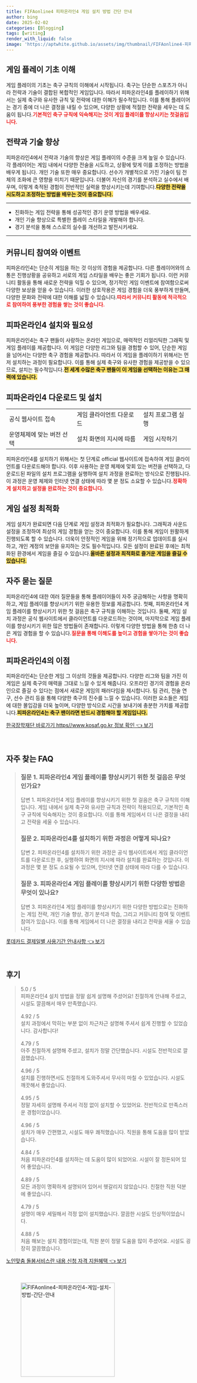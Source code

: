 ```yaml
---
title: FIFAonline4 피파온라인4 게임 설치 방법 간단 안내
author: bing
date: 2025-02-02
categories: [Blogging]
tags: [writing]
render_with_liquid: false
image: 'https://aptwhite.github.io/assets/img/thumbnail/FIFAonline4-피파온라인4-게임-설치-방법-간단-안내.webp'
---
```



<h2 id='게임 플레이 기초 이해'>게임 플레이 기초 이해</h2>

<p>게임 플레이의 기초는 축구 규칙의 이해에서 시작됩니다. 축구는 단순한 스포츠가 아니라 전략과 기술이 결합된 복합적인 게임입니다. 따라서 피파온라인4를 플레이하기 위해서는 실제 축구와 유사한 규칙 및 전략에 대한 이해가 필수적입니다. 이를 통해 플레이어는 경기 중에 더 나은 결정을 내릴 수 있으며, 다양한 상황에 적절한 전략을 세우는 데 도움이 됩니다.<b><span style="color: #ee2323;">기본적인 축구 규칙에 익숙해지는 것이 게임 플레이를 향상시키는 첫걸음입니다.</span></b></p>

<h2 id='전략과 기술 향상'>전략과 기술 향상</h2>

<p>피파온라인4에서 전략과 기술의 향상은 게임 플레이의 수준을 크게 높일 수 있습니다. 각 플레이어는 게임 내에서 다양한 전술을 시도하고, 상황에 맞게 이를 조정하는 방법을 배우게 됩니다. 개인 기술 또한 매우 중요합니다. 선수가 개별적으로 가진 기술이 팀 전체의 조화에 큰 영향을 미치기 때문입니다. 더불어 자신의 경기를 분석하고 실수에서 배우며, 이렇게 축적된 경험이 전반적인 실력을 향상시키는데 기여합니다.<b><span style="background-color: #ffe066;">다양한 전략을 시도하고 조정하는 방법을 배우는 것이 중요합니다.</span></b></p>

<hr />

<ul>
    <li>진화하는 게임 전략을 통해 성공적인 경기 운영 방법을 배우세요.</li>
    <li>개인 기술 향상으로 특별한 플레이 스타일을 개발해야 합니다.</li>
    <li>경기 분석을 통해 스스로의 실수를 개선하고 발전시키세요.</li>
</ul>

<hr />

<h2 id='커뮤니티 참여와 이벤트'>커뮤니티 참여와 이벤트</h2>

<p>피파온라인4는 단순히 게임을 하는 것 이상의 경험을 제공합니다. 다른 플레이어와의 소통은 진행상황을 공유하고 서로의 게임 스타일을 배우는 좋은 기회가 됩니다. 이런 커뮤니티 활동을 통해 새로운 전략을 익힐 수 있으며, 정기적인 게임 이벤트에 참여함으로써 다양한 보상을 얻을 수 있습니다. 이러한 상호작용은 게임 경험을 더욱 풍부하게 만들며, 다양한 문화와 전략에 대한 이해를 넓힐 수 있습니다.<b><span style="color: #ee2323;">따라서 커뮤니티 활동에 적극적으로 참여하여 풍부한 경험을 쌓는 것이 좋습니다.</span></b></p>

<h2 id='피파온라인4 설치와 필요성'>피파온라인4 설치와 필요성</h2>

<p>피파온라인4는 축구 팬들이 사랑하는 온라인 게임으로, 매력적인 리얼리틱한 그래픽 및 게임 플레이를 제공합니다. 이 게임은 다양한 리그와 팀을 경험할 수 있어, 단순한 게임을 넘어서는 다양한 축구 경험을 제공합니다. 따라서 이 게임을 플레이하기 위해서는 먼저 설치하는 과정이 필요합니다. 이를 통해 실제 축구와 유사한 경험을 제공받을 수 있으므로, 설치는 필수적입니다.<b><span style="background-color: #ffe066;">전 세계 수많은 축구 팬들이 이 게임을 선택하는 이유는 그 매력에 있습니다.</span></b></p>

<h2 id='피파온라인4 다운로드 및 설치'>피파온라인4 다운로드 및 설치</h2>

<table>
    <tr>
        <td>공식 웹사이트 접속</td>
        <td>게임 클라이언트 다운로드</td>
        <td>설치 프로그램 실행</td>
    </tr>
    <tr>
        <td>운영체제에 맞는 버전 선택</td>
        <td>설치 화면의 지시에 따름</td>
        <td>게임 시작하기</td>
    </tr>
</table>

<p>피파온라인4를 설치하기 위해서는 첫 단계로 official 웹사이트에 접속하여 게임 클라이언트를 다운로드해야 합니다. 이후 사용하는 운영 체제에 맞회 있는 버전을 선택하고, 다운로드된 파일의 설치 프로그램을 실행하여 설치 과정을 완료하는 방식으로 진행됩니다. 이 과정은 운영 체제와 인터넷 연결 상태에 따라 몇 분 정도 소요할 수 있습니다.<b><span style="color: #ee2323;">정확하게 설치하고 설정을 완료하는 것이 중요합니다.</span></b></p>

<h2 id='게임 설정 최적화'>게임 설정 최적화</h2>

<p>게임 설치가 완료되면 다음 단계로 게임 설정과 최적화가 필요합니다. 그래픽과 사운드 설정을 조정하여 최상의 게임 경험을 얻는 것이 중요합니다. 이를 통해 게임이 원활하게 진행되도록 할 수 있습니다. 더욱이 안정적인 게임을 위해 정기적으로 업데이트를 실시하고, 개인 계정의 보안을 유지하는 것도 필수적입니다. 모든 설정이 완료된 후에는 최적화된 환경에서 게임을 즐길 수 있습니다.<b><span style="background-color: #ffe066;">올바른 설정과 최적화로 즐거운 게임을 즐길 수 있습니다.</span></b></p>

<h2 id='자주 묻는 질문'>자주 묻는 질문</h2>

<p>피파온라인4에 대한 여러 질문들을 통해 플레이어들이 자주 궁금해하는 사항을 명확히 하고, 게임 플레이를 향상시키기 위한 유용한 정보를 제공합니다. 첫째, 피파온라인4 게임 플레이를 향상시키기 위한 첫 걸음은 축구 규칙을 이해하는 것입니다. 둘째, 게임 설치 과정은 공식 웹사이트에서 클라이언트를 다운로드하는 것이며, 마지막으로 게임 플레이를 향상시키기 위한 많은 방법들이 존재합니다. 이렇게 다양한 방법을 통해 한층 더 나은 게임 경험을 할 수 있습니다.<b><span style="color: #ee2323;">질문을 통해 이해도를 높이고 경험을 쌓아가는 것이 좋습니다.</span></b></p>

<h2 id='피파온라인4의 이점'>피파온라인4의 이점</h2>

<p>피파온라인4는 단순한 게임 그 이상의 것들을 제공합니다. 다양한 리그와 팀을 가진 이 게임은 실제 축구의 매력을 그대로 느낄 수 있게 해줍니다. 오프라인 경기의 경험을 온라인으로 즐길 수 있다는 점에서 새로운 게임의 패러다임을 제시합니다. 팀 관리, 전술 연구, 선수 관리 등을 통해 다양한 축구의 진수를 느낄 수 있습니다. 이러한 요소들은 게임에 대한 몰입감을 더욱 높이며, 다양한 방식으로 시간을 보내기에 충분한 가치를 제공합니다.<b><span style="background-color: #ffe066;">피파온라인4는 축구 팬이라면 반드시 경험해야 할 게임입니다.</span></b></p>


<p><a class="click-button" title="한국장학재단 바로가기 https//www.kosaf.go.kr 정보 확인" href="https://aptwhite.github.io/posts/%ED%95%9C%EA%B5%AD%EC%9E%A5%ED%95%99%EC%9E%AC%EB%8B%A8-%EB%B0%94%EB%A1%9C%EA%B0%80%EA%B8%B0-httpswww.kosaf.go.kr-%EC%A0%95%EB%B3%B4-%ED%99%95%EC%9D%B8/" rel="dofollow">한국장학재단 바로가기 https//www.kosaf.go.kr 정보 확인 👈 보기</a></p><br>
<h2 id='자주_찾는_FAQ'>자주 찾는 FAQ</h2>
<div itemscope="" itemtype="https://schema.org/FAQPage"> 
<blockquote> 
<div itemscope="" itemprop="mainEntity" itemtype="https://schema.org/Question"> 
<h3 itemprop="name">질문 1. 피파온라인4 게임 플레이를 향상시키기 위한 첫 걸음은 무엇인가요?</h3> 
<div itemscope="" itemprop="acceptedAnswer" itemtype="https://schema.org/Answer"> 
<span itemprop="text"> 
<p>답변 1. 피파온라인4 게임 플레이를 향상시키기 위한 첫 걸음은 축구 규칙의 이해입니다. 게임 내에서 실제 축구와 유사한 규칙과 전략이 적용되므로, 기본적인 축구 규칙에 익숙해지는 것이 중요합니다. 이를 통해 게임에서 더 나은 결정을 내리고 전략을 세울 수 있습니다.</p> 
</span> 
</div> 
</div> 

<div itemscope="" itemprop="mainEntity" itemtype="https://schema.org/Question"> 
<h3 itemprop="name">질문 2. 피파온라인4를 설치하기 위한 과정은 어떻게 되나요?</h3> 
<div itemscope="" itemprop="acceptedAnswer" itemtype="https://schema.org/Answer"> 
<span itemprop="text"> 
<p>답변 2. 피파온라인4를 설치하기 위한 과정은 공식 웹사이트에서 게임 클라이언트를 다운로드한 후, 실행하여 화면의 지시에 따라 설치를 완료하는 것입니다. 이 과정은 몇 분 정도 소요될 수 있으며, 인터넷 연결 상태에 따라 다를 수 있습니다.</p> 
</span> 
</div> 
</div> 

<div itemscope="" itemprop="mainEntity" itemtype="https://schema.org/Question"> 
<h3 itemprop="name">질문 3. 피파온라인4 게임 플레이를 향상시키기 위한 다양한 방법은 무엇이 있나요?</h3> 
<div itemscope="" itemprop="acceptedAnswer" itemtype="https://schema.org/Answer"> 
<span itemprop="text"> 
<p>답변 3. 피파온라인4 게임 플레이를 향상시키기 위한 다양한 방법으로는 진화하는 게임 전략, 개인 기술 향상, 경기 분석과 학습, 그리고 커뮤니티 참여 및 이벤트 참여가 있습니다. 이를 통해 게임에서 더 나은 결정을 내리고 전략을 세울 수 있습니다.</p> 
</span> 
</div> 
</div> 
</blockquote> 
</div>
<p><a class="click-button" title="롯데카드 결제일별 사용기간 안내사항" href="https://aptwhite.github.io/posts/%EB%A1%AF%EB%8D%B0%EC%B9%B4%EB%93%9C-%EA%B2%B0%EC%A0%9C%EC%9D%BC%EB%B3%84-%EC%82%AC%EC%9A%A9%EA%B8%B0%EA%B0%84-%EC%95%88%EB%82%B4%EC%82%AC%ED%95%AD/" rel="dofollow">롯데카드 결제일별 사용기간 안내사항 👈 보기</a></p><br>
<h2 id='후기'>후기</h2>
<div itemscope itemtype="https://schema.org/Product">
  <blockquote>
  <div itemprop="review" itemscope itemtype="https://schema.org/Review">
      <div itemprop="reviewRating" itemscope itemtype="https://schema.org/Rating"> <span itemprop="ratingValue">5.0</span> / <span itemprop="bestRating">5</span> </div>
      <span itemprop="reviewBody">피파온라인4 설치 방법을 정말 쉽게 설명해 주셨어요! 친절하게 안내해 주셨고, 시설도 깔끔해서 매우 만족했습니다.</span>
  </div>
  <br>
  <div itemprop="review" itemscope itemtype="https://schema.org/Review">
      <div itemprop="reviewRating" itemscope itemtype="https://schema.org/Rating"> <span itemprop="ratingValue">4.92</span> / <span itemprop="bestRating">5</span> </div>
      <span itemprop="reviewBody">설치 과정에서 막히는 부분 없이 차근차근 설명해 주셔서 쉽게 진행할 수 있었습니다. 감사합니다!</span>
  </div>
  <br>
  <div itemprop="review" itemscope itemtype="https://schema.org/Review">
      <div itemprop="reviewRating" itemscope itemtype="https://schema.org/Rating"> <span itemprop="ratingValue">4.79</span> / <span itemprop="bestRating">5</span> </div>
      <span itemprop="reviewBody">아주 친절하게 설명해 주셨고, 설치가 정말 간단했습니다. 시설도 전반적으로 깔끔했습니다.</span>
  </div>
  <br>
  <div itemprop="review" itemscope itemtype="https://schema.org/Review">
      <div itemprop="reviewRating" itemscope itemtype="https://schema.org/Rating"> <span itemprop="ratingValue">4.96</span> / <span itemprop="bestRating">5</span> </div>
      <span itemprop="reviewBody">설치를 진행하면서도 친절하게 도와주셔서 무사히 마칠 수 있었습니다. 시설도 깨끗해서 좋았습니다.</span>
  </div>
  <br>
  <div itemprop="review" itemscope itemtype="https://schema.org/Review">
      <div itemprop="reviewRating" itemscope itemtype="https://schema.org/Rating"> <span itemprop="ratingValue">4.95</span> / <span itemprop="bestRating">5</span> </div>
      <span itemprop="reviewBody">정말 자세히 설명해 주셔서 걱정 없이 설치할 수 있었어요. 전반적으로 만족스러운 경험이었습니다.</span>
  </div>
  <br>
  <div itemprop="review" itemscope itemtype="https://schema.org/Review">
      <div itemprop="reviewRating" itemscope itemtype="https://schema.org/Rating"> <span itemprop="ratingValue">4.96</span> / <span itemprop="bestRating">5</span> </div>
      <span itemprop="reviewBody">설치가 매우 간편했고, 시설도 매우 쾌적했습니다. 직원을 통해 도움을 많이 받았습니다.</span>
  </div>
  <br>
  <div itemprop="review" itemscope itemtype="https://schema.org/Review">
      <div itemprop="reviewRating" itemscope itemtype="https://schema.org/Rating"> <span itemprop="ratingValue">4.84</span> / <span itemprop="bestRating">5</span> </div>
      <span itemprop="reviewBody">처음 피파온라인4를 설치하는 데 도움이 많이 되었어요. 시설이 잘 정돈되어 있어 좋았습니다.</span>
  </div>
  <br>
  <div itemprop="review" itemscope itemtype="https://schema.org/Review">
      <div itemprop="reviewRating" itemscope itemtype="https://schema.org/Rating"> <span itemprop="ratingValue">4.89</span> / <span itemprop="bestRating">5</span> </div>
      <span itemprop="reviewBody">모든 과정이 명확하게 설명되어 있어서 헷갈리지 않았습니다. 친절한 직원 덕분에 좋았습니다.</span>
  </div>
  <br>
  <div itemprop="review" itemscope itemtype="https://schema.org/Review">
      <div itemprop="reviewRating" itemscope itemtype="https://schema.org/Rating"> <span itemprop="ratingValue">4.79</span> / <span itemprop="bestRating">5</span> </div>
      <span itemprop="reviewBody">설명이 매우 세밀해서 걱정 없이 설치했습니다. 깔끔한 시설도 인상적이었습니다.</span>
  </div>
  <br>
  <div itemprop="review" itemscope itemtype="https://schema.org/Review">
      <div itemprop="reviewRating" itemscope itemtype="https://schema.org/Rating"> <span itemprop="ratingValue">4.88</span> / <span itemprop="bestRating">5</span> </div>
      <span itemprop="reviewBody">처음 해보는 설치 경험이었는데, 직원 분이 정말 도움을 많이 주셨어요. 시설도 굉장히 깔끔했습니다.</span>
  </div>
  </blockquote>
</div>
<p><a class="click-button" title="노인맞춤 돌봄서비스란 내용 신청 자격 지원혜택" href="https://aptwhite.github.io/posts/%EB%85%B8%EC%9D%B8%EB%A7%9E%EC%B6%A4-%EB%8F%8C%EB%B4%84%EC%84%9C%EB%B9%84%EC%8A%A4%EB%9E%80-%EB%82%B4%EC%9A%A9-%EC%8B%A0%EC%B2%AD-%EC%9E%90%EA%B2%A9-%EC%A7%80%EC%9B%90%ED%98%9C%ED%83%9D/" rel="dofollow">노인맞춤 돌봄서비스란 내용 신청 자격 지원혜택 👈 보기</a></p><br>
<figure class="image"><img src="https://aptwhite.github.io/assets/img/thumbnail/FIFAonline4-피파온라인4-게임-설치-방법-간단-안내.webp" alt="FIFAonline4-피파온라인4-게임-설치-방법-간단-안내" width="256" height="256"></figure>